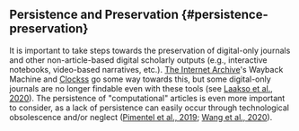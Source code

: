 ## Persistence and Preservation {#persistence-preservation}

It is important to take steps towards the preservation of digital-only journals and other non-article-based digital scholarly outputs (e.g., interactive notebooks, video-based narratives, etc.). [The Internet Archive](https://archive.org/)'s Wayback Machine and [Clockss](https://clockss.org/) go some way towards this, but some digital-only journals are no longer findable even with these tools (see [Laakso et al., 2020](https://doi.org/10.1002/ASI.24460)). The persistence of "computational" articles is even more important to consider, as a lack of persistence can easily occur through technological obsolescence and/or neglect ([Pimentel et al., 2019](http://www.doi.org/10.1109/MSR.2019.00077); [Wang et al., 2020](https://doi.org/10.1145/3324884.3416585)).